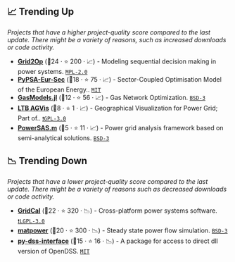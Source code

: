 ## 📈 Trending Up

_Projects that have a higher project-quality score compared to the last update. There might be a variety of reasons, such as increased downloads or code activity._

- <b><a href="https://l2rpn.chalearn.org/">Grid2Op</a></b> (🥇24 ·  ⭐ 200 · 📈) - Modeling sequential decision making in power systems. <code><a href="http://bit.ly/3postzC">MPL-2.0</a></code> <code><img src="https://www.python.org/static/favicon.ico" style="display:inline;" width="13" height="13"></code> <code><img src="https://raw.githubusercontent.com/ml-tooling/best-of-ml-python/main/config/images/jupyter.ico" style="display:inline;" width="13" height="13"></code>
- <b><a href="https://pypsa.org">PyPSA-Eur-Sec</a></b> (🥉18 ·  ⭐ 75 · 📈) - Sector-Coupled Optimisation Model of the European Energy.. <code><a href="http://bit.ly/34MBwT8">MIT</a></code> <code><img src="https://www.python.org/static/favicon.ico" style="display:inline;" width="13" height="13"></code>
- <b><a href="https://github.com/lanl-ansi/GasModels.jl">GasModels.jl</a></b> (🥉12 ·  ⭐ 56 · 📈) - Gas Network Optimization. <code><a href="http://bit.ly/3aKzpTv">BSD-3</a></code> <code><img src="https://github.com/JuliaLang/julia-logo-graphics/blob/master/images/julia.ico" style="display:inline;" width="13" height="13"></code>
- <b><a href="https://github.com/CURENT/agvis">LTB AGVis</a></b> (🥉8 ·  ⭐ 1 · 📈) - Geographical Visualization for Power Grid; Part of.. <code><a href="http://bit.ly/2M0xdwT">❗️GPL-3.0</a></code> <code><img src="https://github.com/CURENT/ltb2/blob/main/images/icon/LTB.ico" style="display:inline;" width="13" height="13"></code> <code><img src="https://github.com/CURENT/ltb2/blob/main/images/icon/CURENT_Logo_Transparent.ico" style="display:inline;" width="13" height="13"></code>
- <b><a href="https://github.com/ANL-CEEESA/powersas.m">PowerSAS.m</a></b> (🥉5 ·  ⭐ 11 · 📈) - Power grid analysis framework based on semi-analytical solutions. <code><a href="http://bit.ly/3aKzpTv">BSD-3</a></code>

## 📉 Trending Down

_Projects that have a lower project-quality score compared to the last update. There might be a variety of reasons such as decreased downloads or code activity._

- <b><a href="https://www.advancedgridinsights.com/gridcal">GridCal</a></b> (🥈22 ·  ⭐ 320 · 📉) - Cross-platform power systems software. <code><a href="http://bit.ly/37RvQcA">❗️LGPL-3.0</a></code> <code><img src="https://www.python.org/static/favicon.ico" style="display:inline;" width="13" height="13"></code>
- <b><a href="https://matpower.org/">matpower</a></b> (🥉20 ·  ⭐ 300 · 📉) - Steady state power flow simulation. <code><a href="http://bit.ly/3aKzpTv">BSD-3</a></code>
- <b><a href="https://github.com/PauloRadatz/py_dss_interface">py-dss-interface</a></b> (🥈15 ·  ⭐ 16 · 📉) - A package for access to direct dll version of OpenDSS. <code><a href="http://bit.ly/34MBwT8">MIT</a></code> <code><img src="https://www.python.org/static/favicon.ico" style="display:inline;" width="13" height="13"></code>

